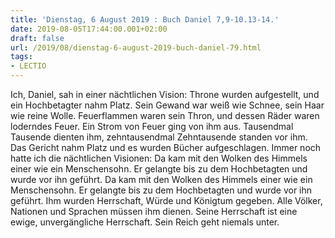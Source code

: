 ```yaml
---
title: 'Dienstag, 6 August 2019 : Buch Daniel 7,9-10.13-14.'
date: 2019-08-05T17:44:00.001+02:00
draft: false
url: /2019/08/dienstag-6-august-2019-buch-daniel-79.html
tags: 
- LECTIO
---
```


Ich, Daniel, sah in einer nächtlichen Vision: Throne wurden aufgestellt, und ein Hochbetagter nahm Platz. Sein Gewand war weiß wie Schnee, sein Haar wie reine Wolle. Feuerflammen waren sein Thron, und dessen Räder waren loderndes Feuer. Ein Strom von Feuer ging von ihm aus. Tausendmal Tausende dienten ihm, zehntausendmal Zehntausende standen vor ihm. Das Gericht nahm Platz und es wurden Bücher aufgeschlagen. Immer noch hatte ich die nächtlichen Visionen: Da kam mit den Wolken des Himmels einer wie ein Menschensohn. Er gelangte bis zu dem Hochbetagten und wurde vor ihn geführt. Da kam mit den Wolken des Himmels einer wie ein Menschensohn. Er gelangte bis zu dem Hochbetagten und wurde vor ihn geführt. Ihm wurden Herrschaft, Würde und Königtum gegeben. Alle Völker, Nationen und Sprachen müssen ihm dienen. Seine Herrschaft ist eine ewige, unvergängliche Herrschaft. Sein Reich geht niemals unter.